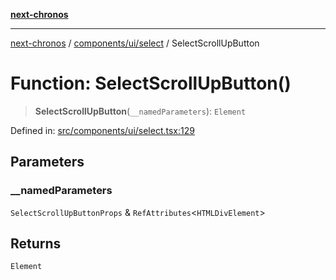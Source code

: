 [**next-chronos**](../../../../README.md)

***

[next-chronos](../../../../README.md) / [components/ui/select](../README.md) / SelectScrollUpButton

# Function: SelectScrollUpButton()

> **SelectScrollUpButton**(`__namedParameters`): `Element`

Defined in: [src/components/ui/select.tsx:129](https://github.com/Bababum95/next-chronos/blob/41860730c8dd12c16699269e1eee86402c8d1a9f/src/components/ui/select.tsx#L129)

## Parameters

### \_\_namedParameters

`SelectScrollUpButtonProps` & `RefAttributes`\<`HTMLDivElement`\>

## Returns

`Element`
